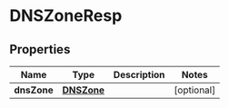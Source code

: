 # DNSZoneResp

## Properties
Name | Type | Description | Notes
------------ | ------------- | ------------- | -------------
**dnsZone** | [**DNSZone**](DNSZone.md) |  |  [optional]
